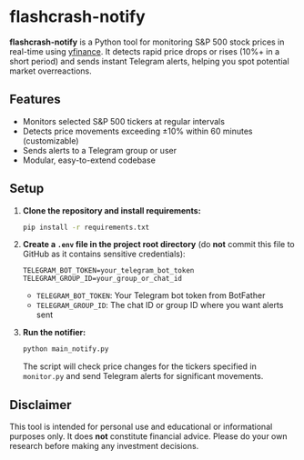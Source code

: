 # flashcrash-notify

**flashcrash-notify** is a Python tool for monitoring S&P 500 stock prices in real-time using [yfinance](https://github.com/ranaroussi/yfinance). It detects rapid price drops or rises (10%+ in a short period) and sends instant Telegram alerts, helping you spot potential market overreactions.

## Features

- Monitors selected S&P 500 tickers at regular intervals
- Detects price movements exceeding ±10% within 60 minutes (customizable)
- Sends alerts to a Telegram group or user
- Modular, easy-to-extend codebase

## Setup

1. **Clone the repository and install requirements:**
    ```bash
    pip install -r requirements.txt
    ```

2. **Create a `.env` file in the project root directory** (do **not** commit this file to GitHub as it contains sensitive credentials):

    ```
    TELEGRAM_BOT_TOKEN=your_telegram_bot_token
    TELEGRAM_GROUP_ID=your_group_or_chat_id
    ```

    - `TELEGRAM_BOT_TOKEN`: Your Telegram bot token from BotFather  
    - `TELEGRAM_GROUP_ID`: The chat ID or group ID where you want alerts sent

3. **Run the notifier:**
    ```bash
    python main_notify.py
    ```

    The script will check price changes for the tickers specified in `monitor.py` and send Telegram alerts for significant movements.

## Disclaimer

This tool is intended for personal use and educational or informational purposes only. It does **not** constitute financial advice. Please do your own research before making any investment decisions.

